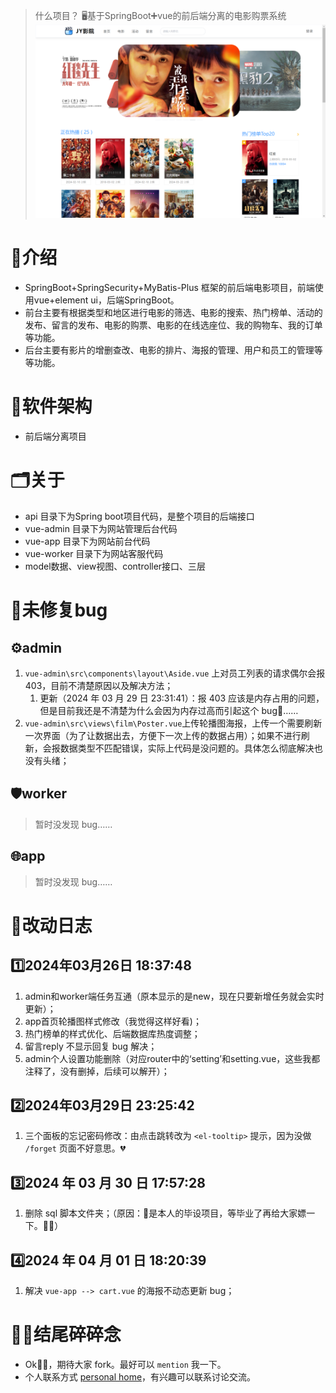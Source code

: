 >什么项目？
>🖥️基于SpringBoot➕vue的前后端分离的电影购票系统
![app-home-vue](https://github.com/get1024/jy-movie/blob/main/readme_assets/app_home_vue.png)
# 📃介绍
- SpringBoot+SpringSecurity+MyBatis-Plus 框架的前后端电影项目，前端使用vue+element ui，后端SpringBoot。
- 前台主要有根据类型和地区进行电影的筛选、电影的搜索、热门榜单、活动的发布、留言的发布、电影的购票、电影的在线选座位、我的购物车、我的订单等功能。
- 后台主要有影片的增删查改、电影的排片、海报的管理、用户和员工的管理等等功能。
# 📱软件架构
- 前后端分离项目
# 🗂️关于
- api 目录下为Spring boot项目代码，是整个项目的后端接口
- vue-admin 目录下为网站管理后台代码
- vue-app 目录下为网站前台代码
- vue-worker 目录下为网站客服代码
- model数据、view视图、controller接口、三层
# 🐞未修复bug
## ⚙️admin
1. `vue-admin\src\components\layout\Aside.vue` 上对员工列表的请求偶尔会报403，目前不清楚原因以及解决方法；
	1. 更新（2024 年 03 月 29 日 23:31:41）：报 403 应该是内存占用的问题，但是目前我还是不清楚为什么会因为内存过高而引起这个 bug🐛……
2. `vue-admin\src\views\film\Poster.vue`上传轮播图海报，上传一个需要刷新一次界面（为了让数据出去，方便下一次上传的数据占用）；如果不进行刷新，会报数据类型不匹配错误，实际上代码是没问题的。具体怎么彻底解决也没有头绪；
## 🛡️worker
> 暂时没发现 bug……
## 🌐app
> 暂时没发现 bug……

# 🔧改动日志
## 1️⃣2024年03月26日 18:37:48
1. admin和worker端任务互通（原本显示的是new，现在只要新增任务就会实时更新）；
2. app首页轮播图样式修改（我觉得这样好看)；
3. 热门榜单的样式优化、后端数据库热度调整；
4. 留言reply 不显示回复 bug 解决；
5. admin个人设置功能删除（对应router中的‘setting’和setting.vue，这些我都注释了，没有删掉，后续可以解开）；
## 2️⃣2024年03月29日 23:25:42
1. 三个面板的忘记密码修改：由点击跳转改为 `<el-tooltip>` 提示，因为没做 `/forget` 页面不好意思。💔
## 3️⃣2024 年 03 月 30 日 17:57:28
1. 删除 sql 脚本文件夹；（原因：🌟是本人的毕设项目，等毕业了再给大家嫖一下。🙏🏼）
## 4️⃣2024 年 04 月 01 日 18:20:39
1. 解决 `vue-app --> cart.vue` 的海报不动态更新 bug；
# 🙌🏼结尾碎碎念
- Ok👌🏼，期待大家 fork。最好可以 `mention` 我一下。
- 个人联系方式 [personal home](https://barry-maverick-ren.notion.site/Personal-Home-38a5d924805a4afe866e2509e672fa6e?pvs=4)，有兴趣可以联系讨论交流。